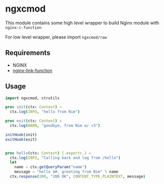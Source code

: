 # ngxcmod
This module contains some high level wrapper to build Nginx module with `nginx-c-function`

For low level wrapper, please import ``ngxcmod/raw``


## Requirements
* NGINX
* [nginx-link-function](https://github.com/Taymindis/nginx-link-function)

## Usage

```nim
import ngxcmod, strutils

proc init(ctx: Context) =
  ctx.log(INFO, "hello from Nim")

proc exit(ctx: Context) =
  ctx.log(WARN, "goodbye, from Nim w/ <3")

initHook(init)
exitHook(exit)


proc hello(ctx: Context) {.exportc.} =
  ctx.log(INFO, "Calling back and log from /hello")
  let
    name = ctx.getQueryParam("name")
    message = "hello $#, greeting from Nim" % name
  ctx.response(200, "200 OK", CONTENT_TYPE_PLAINTEXT, message)
```
